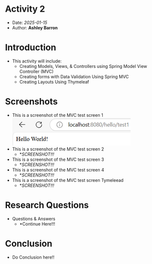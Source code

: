 # Activity 2

- Date: *2025-01-15*
- Author: **Ashley Barron**

# Introduction
- This activity will include: 
     - Creating Models, Views, & Controllers using Spring Model View Controller (MVC)
     - Creating forms with Data Validation Using Spring MVC
     - Creating Layouts Using Thymeleaf

# Screenshots
- This is a screenshot of the MVC test screen 1
![Screen1](test1.png)
- This is a screenshot of the MVC test screen 2
    - **SCREENSHOT!!!*
- This is a screenshot of the MVC test screen 3
    - **SCREENSHOT!!!*
- This is a screenshot of the MVC test screen 4
    - **SCREENSHOT!!!*
- This is a screenshot of the MVC test screen Tymeleead
    - **SCREENSHOT!!!*

# Research Questions
- Questions & Answers
    - *Continue Here!!!

# Conclusion
- Do Conclusion here!!